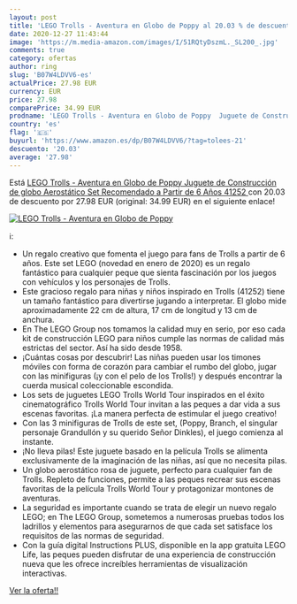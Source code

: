 ```yaml
---
layout: post
title: 'LEGO Trolls - Aventura en Globo de Poppy al 20.03 % de descuento'
date: 2020-12-27 11:43:44
image: 'https://m.media-amazon.com/images/I/51RQtyDszmL._SL200_.jpg'
comments: true
category: ofertas
author: ring
slug: 'B07W4LDVV6-es'
actualPrice: 27.98 EUR
currency: EUR
price: 27.98
comparePrice: 34.99 EUR
prodname: 'LEGO Trolls - Aventura en Globo de Poppy  Juguete de Construcción de globo Aerostático  Set Recomendado a Partir de 6 Años  41252 '
country: 'es'
flag: '🇪🇸'
buyurl: 'https://www.amazon.es/dp/B07W4LDVV6/?tag=tolees-21'
descuento: '20.03'
average: '27.98'
---
```


Está [LEGO Trolls - Aventura en Globo de Poppy  Juguete de Construcción de globo Aerostático  Set Recomendado a Partir de 6 Años  41252 ](https://www.amazon.es/dp/B07W4LDVV6/?tag=tolees-21) con 20.03 de descuento por 27.98 EUR (original: 34.99 EUR) en el siguiente enlace!

[![LEGO Trolls - Aventura en Globo de Poppy](https://m.media-amazon.com/images/I/51RQtyDszmL._SL200_.jpg)](https://www.amazon.es/dp/B07W4LDVV6/?tag=tolees-21)

ℹ️:

- Un regalo creativo que fomenta el juego para fans de Trolls a partir de 6 años. Este set LEGO (novedad en enero de 2020) es un regalo fantástico para cualquier peque que sienta fascinación por los juegos con vehículos y los personajes de Trolls.
- Este gracioso regalo para niñas y niños inspirado en Trolls (41252) tiene un tamaño fantástico para divertirse jugando a interpretar. El globo mide aproximadamente 22 cm de altura, 17 cm de longitud y 13 cm de anchura.
- En The LEGO Group nos tomamos la calidad muy en serio, por eso cada kit de construcción LEGO para niños cumple las normas de calidad más estrictas del sector. Así ha sido desde 1958.
- ¡Cuántas cosas por descubrir! Las niñas pueden usar los timones móviles con forma de corazón para cambiar el rumbo del globo, jugar con las minifiguras (¡y con el pelo de los Trolls!) y después encontrar la cuerda musical coleccionable escondida.
- Los sets de juguetes LEGO Trolls World Tour inspirados en el éxito cinematográfico Trolls World Tour invitan a las peques a dar vida a sus escenas favoritas. ¡La manera perfecta de estimular el juego creativo!
- Con las 3 minifiguras de Trolls de este set, (Poppy, Branch, el singular personaje Grandullón y su querido Señor Dinkles), el juego comienza al instante.
- ¡No lleva pilas! Este juguete basado en la película Trolls se alimenta exclusivamente de la imaginación de las niñas, así que no necesita pilas.
- Un globo aerostático rosa de juguete, perfecto para cualquier fan de Trolls. Repleto de funciones, permite a las peques recrear sus escenas favoritas de la película Trolls World Tour y protagonizar montones de aventuras.
- La seguridad es importante cuando se trata de elegir un nuevo regalo LEGO; en The LEGO Group, sometemos a numerosas pruebas todos los ladrillos y elementos para asegurarnos de que cada set satisface los requisitos de las normas de seguridad.
- Con la guía digital Instructions PLUS, disponible en la app gratuita LEGO Life, las peques pueden disfrutar de una experiencia de construcción nueva que les ofrece increíbles herramientas de visualización interactivas.

[Ver la oferta!!](https://www.amazon.es/dp/B07W4LDVV6/?tag=tolees-21)
